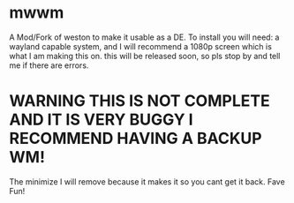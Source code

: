 # mwwm
A Mod/Fork of weston to make it usable as a DE.
To install you will need: a wayland capable system, and I will recommend a 1080p screen which is what I am making this on.
this will be released soon, so pls stop by and tell me if there are errors.
# WARNING THIS IS NOT COMPLETE AND IT IS VERY BUGGY I RECOMMEND HAVING A BACKUP WM!
The minimize I will remove because it makes it so you cant get it back. Fave Fun!
